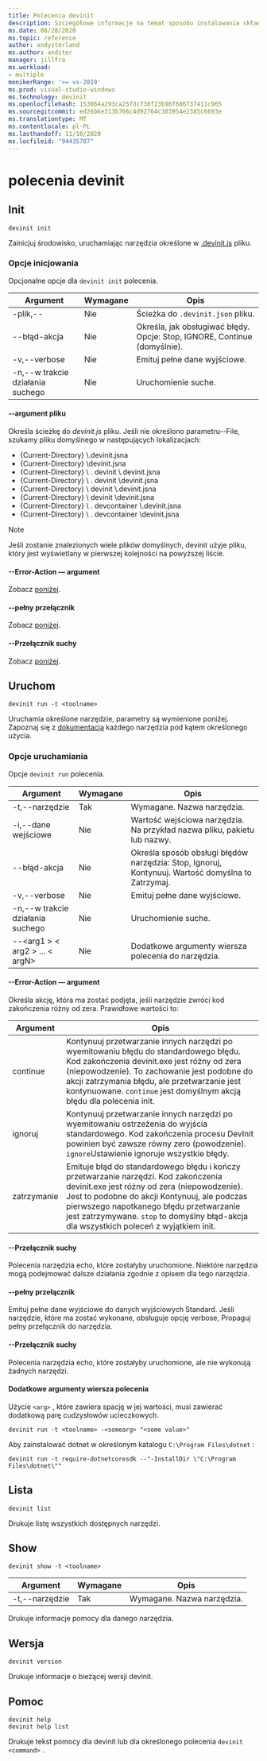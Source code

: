 ```yaml
---
title: Polecenia devinit
description: Szczegółowe informacje na temat sposobu instalowania składników przy użyciu poleceń devinit.
ms.date: 08/28/2020
ms.topic: reference
author: andysterland
ms.author: andster
manager: jillfra
ms.workload:
- multiple
monikerRange: '>= vs-2019'
ms.prod: visual-studio-windows
ms.technology: devinit
ms.openlocfilehash: 153864a293ca25fdcf30f23b96f686737411c965
ms.sourcegitcommit: ed26b6e313b766c4d92764c303954e2385c6693e
ms.translationtype: MT
ms.contentlocale: pl-PL
ms.lasthandoff: 11/10/2020
ms.locfileid: "94435787"
---
```

# <a name="devinit-commands"></a>polecenia devinit

## <a name="init"></a>Init

```console
devinit init
```

Zainicjuj środowisko, uruchamiając narzędzia określone w [.devinit.js](devinit-json.md) pliku.

### <a name="options-for-init"></a>Opcje inicjowania

Opcjonalne opcje dla `devinit init` polecenia.

| Argument             | Wymagane | Opis                                                               |
|----------------------|----------|---------------------------------------------------------------------------|
| -plik,--            | Nie       | Ścieżka do `.devinit.json` pliku.                                         |
| --błąd-akcja       | Nie       | Określa, jak obsługiwać błędy. Opcje: Stop, IGNORE, Continue (domyślnie).|
| -v,--verbose         | Nie       | Emituj pełne dane wyjściowe.                                                      |
| -n,--w trakcie działania suchego         | Nie       | Uruchomienie suche.                                                                  |

#### <a name="--file-argument"></a>--argument pliku

Określa ścieżkę do _devinit.js_ pliku. Jeśli nie określono parametru--File, szukamy pliku domyślnego w następujących lokalizacjach:

* {Current-Directory} \\.devinit.jsna
* {Current-Directory} \\devinit.jsna
* {Current-Directory} \\ . devinit \\.devinit.jsna
* {Current-Directory} \\ . devinit \\devinit.jsna
* {Current-Directory} \\ devinit \\.devinit.jsna
* {Current-Directory} \\ devinit \\devinit.jsna
* {Current-Directory} \\ . devcontainer \\.devinit.jsna
* {Current-Directory} \\ . devcontainer \\devinit.jsna

> [!NOTE]
> Jeśli zostanie znalezionych wiele plików domyślnych, devinit użyje pliku, który jest wyświetlany w pierwszej kolejności na powyższej liście.

#### <a name="--error-action-argument"></a>--Error-Action — argument

Zobacz [poniżej](#options-for-run).

#### <a name="--verbose-switch"></a>--pełny przełącznik

Zobacz [poniżej](#options-for-run).

#### <a name="--dry-run-switch"></a>--Przełącznik suchy

Zobacz [poniżej](#options-for-run).

## <a name="run"></a>Uruchom

```console
devinit run -t <toolname>
```

Uruchamia określone narzędzie, parametry są wymienione poniżej. Zapoznaj się z [dokumentacją](devinit-tool-list.md) każdego narzędzia pod kątem określonego użycia.

### <a name="options-for-run"></a>Opcje uruchamiania

Opcje `devinit run` polecenia.

| Argument                                      | Wymagane | Opis                                                                          |
|-----------------------------------------------|----------|--------------------------------------------------------------------------------------|
| -t,--narzędzie                                     | Tak      | Wymagane. Nazwa narzędzia.                                                             |
| -i,--dane wejściowe                                    | Nie       | Wartość wejściowa narzędzia. Na przykład nazwa pliku, pakietu lub nazwy.                     |
| --błąd-akcja                                | Nie       | Określa sposób obsługi błędów narzędzia: Stop, Ignoruj, Kontynuuj. Wartość domyślna to Zatrzymaj. |
| -v,--verbose                                  | Nie       | Emituj pełne dane wyjściowe.                                                                 |
| -n,--w trakcie działania suchego                                  | Nie       | Uruchomienie suche.                                                                             |
| --&lt;arg1 &gt; &lt; arg2 &gt; ... &lt; argN&gt;  | Nie       | Dodatkowe argumenty wiersza polecenia do narzędzia.                                       |

#### <a name="--error-action-argument"></a>--Error-Action — argument

Określa akcję, która ma zostać podjęta, jeśli narzędzie zwróci kod zakończenia różny od zera. Prawidłowe wartości to:

| Argument | Opis                                                                                                                                                                                                                                                                           |
|----------|---------------------------------------------------------------------------------------------------------------------------------------------------------------------------------------------------------------------------------------------------------------------------------------|
| continue | Kontynuuj przetwarzanie innych narzędzi po wyemitowaniu błędu do standardowego błędu. Kod zakończenia devinit.exe jest różny od zera (niepowodzenie). To zachowanie jest podobne do akcji zatrzymania błędu, ale przetwarzanie jest kontynuowane. `continue` jest domyślnym akcją błędu dla polecenia init.              |
| ignoruj   | Kontynuuj przetwarzanie innych narzędzi po wyemitowaniu ostrzeżenia do wyjścia standardowego. Kod zakończenia procesu DevInit powinien być zawsze równy zero (powodzenie). `ignore`Ustawienie ignoruje wszystkie błędy.                                                                                                      |
| zatrzymanie     | Emituje błąd do standardowego błędu i kończy przetwarzanie narzędzi. Kod zakończenia devinit.exe jest różny od zera (niepowodzenie). Jest to podobne do akcji Kontynuuj, ale podczas pierwszego napotkanego błędu przetwarzanie jest zatrzymywane. `stop` to domyślny błąd-akcja dla wszystkich poleceń z wyjątkiem init. |

#### <a name="--dry-run-switch"></a>--Przełącznik suchy

Polecenia narzędzia echo, które zostałyby uruchomione. Niektóre narzędzia mogą podejmować dalsze działania zgodnie z opisem dla tego narzędzia. 

#### <a name="--verbose-switch"></a>--pełny przełącznik

Emituj pełne dane wyjściowe do danych wyjściowych Standard. Jeśli narzędzie, które ma zostać wykonane, obsługuje opcję verbose, Propaguj pełny przełącznik do narzędzia.

#### <a name="--dry-run-switch"></a>--Przełącznik suchy

Polecenia narzędzia echo, które zostałyby uruchomione, ale nie wykonują żadnych narzędzi.

#### <a name="additional-command-line-arguments"></a>Dodatkowe argumenty wiersza polecenia

Użycie `<arg>` , które zawiera spację w jej wartości, musi zawierać dodatkową parę cudzysłowów ucieczkowych.

```console
devinit run -t <toolname> -<somearg> "<some value>"
```

Aby zainstalować dotnet w określonym katalogu `C:\Program Files\dotnet` :

```console
devinit run -t require-dotnetcoresdk --"-InstallDir \"C:\Program Files\dotnet\""
```

## <a name="list"></a>Lista

```console
devinit list
```

Drukuje listę wszystkich dostępnych narzędzi.

## <a name="show"></a>Show

```console
devinit show -t <toolname>
```

| Argument       | Wymagane | Opis                                                                          |
|----------------|----------|--------------------------------------------------------------------------------------|
| -t,--narzędzie      | Tak      | Wymagane. Nazwa narzędzia.                                                             |

Drukuje informacje pomocy dla danego narzędzia.

## <a name="version"></a>Wersja

```console
devinit version
```

Drukuje informacje o bieżącej wersji devinit.

## <a name="help"></a>Pomoc

```console
devinit help
devinit help list
```

Drukuje tekst pomocy dla devinit lub dla określonego polecenia `devinit <command>` .
 
